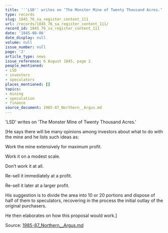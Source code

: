 ```yaml
---
title: '''LSD'' writes on ‘The Monster Mine of Twenty Thousand Acres.’'
type: records
slug: 1845_76_sa_register_content_111
url: /records/1845_76_sa_register_content_111/
record_id: 1845_76_sa_register_content_111
date: '1845-08-06'
date_display: null
volume: null
issue_number: null
page: '2'
article_type: news
issue_reference: 6 August 1845, page 2
people_mentioned:
- LSD
- investors
- speculators
places_mentioned: []
topics:
- mining
- speculation
- finance
source_document: 1985-87_Northern__Argus.md
---
```


'LSD' writes on 'The Monster Mine of Twenty Thousand Acres.'

[He says there will be many opinions among investors about what to do with the mine and he lists such ideas as:

Work the mine extensively for maximum profit.

Work it on a modest scale.

Don’t work it at all.

Re-sell it immediately at a profit.

Re-sell it later at a larger profit.

His suggestion is to divide the area into 10 or 20 portions and dispose of half of them to speculators, recovering in the process the initial outlay of the original purchasers.

He then elaborates on how this proposal would work.]

Source: [1985-87_Northern__Argus.md](/downloads/markdown/1985-87_Northern__Argus.md)
